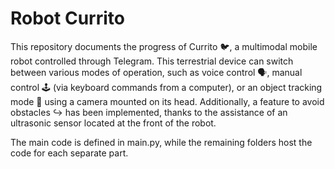 
# Robot Currito 
This repository documents the progress of Currito 🐦, a multimodal mobile robot controlled through Telegram. This terrestrial device can switch between various modes of operation, such as voice control 🗣️, manual control 🕹️ (via keyboard commands from a computer), or an object tracking mode 👀 using a camera mounted on its head. Additionally, a feature to avoid obstacles ↪️ has been implemented, thanks to the assistance of an ultrasonic sensor located at the front of the robot.

The main code is defined in main.py, while the remaining folders host the code for each separate part.

